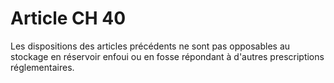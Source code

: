 # Article CH 40

Les dispositions des articles précédents ne sont pas opposables au stockage en réservoir enfoui ou en fosse répondant à d'autres prescriptions réglementaires.

